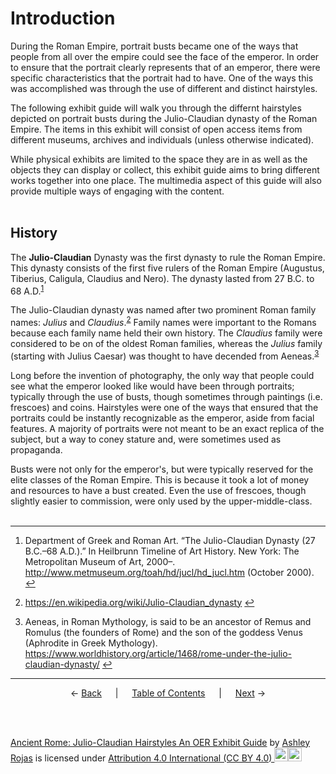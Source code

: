 # Introduction

During the Roman Empire, portrait busts became one of the ways that people from all over the empire could see the face of the emperor. In order to ensure that the portrait clearly represents that of an emperor, there were specific characteristics that the portrait had to have. One of the ways this was accomplished was through the use of different and distinct hairstyles.

The following exhibit guide will walk you through the differnt hairstyles depicted on portrait busts during the Julio-Claudian dynasty of the Roman Empire. The items in this exhibit will consist of open access items from different museums, archives and individuals (unless otherwise indicated). 

While physical exhibits are limited to the space they are in as well as the objects they can display or collect, this exhibit guide aims to bring different works together into one place. The multimedia aspect of this guide will also provide multiple ways of engaging with the content.
<br><br>

## History


The **Julio-Claudian** Dynasty was the first dynasty to rule the Roman Empire. This dynasty consists of the first five rulers of the Roman Empire (Augustus, Tiberius, Caligula, Claudius and Nero). The dynasty lasted from 27 B.C. to 68 A.D.<sup><a id="fnref1" href="#fn1">1</a></sup>

The Julio-Claudian dynasty was named after two prominent Roman family names: *Julius* and *Claudius*.<sup><a id="fnref2" href="#fn2">2</a></sup> Family names were important to the Romans because each family name held their own history. The *Claudius* family were considered to be on of the oldest Roman families, whereas the *Julius* family (starting with Julius Caesar) was thought to have decended from Aeneas.<sup><a id="fnref3" href="#fn3">3</a></sup>

Long before the invention of photography, the only way that people could see what the emperor looked like would have been through portraits; typically through the use of busts, though sometimes through paintings (i.e. frescoes) and coins. Hairstyles were one of the ways that ensured that the portraits could be instantly recognizable as the emperor, aside from facial features. A majority of portraits were not meant to be an exact replica of the subject, but a way to coney stature and, were sometimes used as propaganda.

Busts were not only for the emperor's, but were typically reserved for the elite classes of the Roman Empire. This is because it took a lot of money and resources to have a bust created. Even the use of frescoes, though slightly easier to commission, were only used by the upper-middle-class.
<br><br>

---
1. <a id="fn1"></a>Department of Greek and Roman Art. “The Julio-Claudian Dynasty (27 B.C.–68 A.D.).” In Heilbrunn Timeline of Art History. New York: The Metropolitan Museum of Art, 2000–. http://www.metmuseum.org/toah/hd/jucl/hd_jucl.htm (October 2000). <a href="#fnref1">↩</a>

2. <a id="fn2"></a>https://en.wikipedia.org/wiki/Julio-Claudian_dynasty <a href="#fnref2">↩</a>

3. <a id="fn3"></a>Aeneas, in Roman Mythology, is said to be an ancestor of Remus and Romulus (the founders of Rome) and the son of the goddess Venus (Aphrodite in Greek Mythology).<br>https://www.worldhistory.org/article/1468/rome-under-the-julio-claudian-dynasty/ <a href="#fnref3">↩</a>

---
<p align="center">
← <a href="readme.md">Back</a> &emsp; | &emsp; <a href="readme.md">Table of Contents</a> &emsp; | &emsp; <a href="emperor-hairstyles/emperor-hairstyles.md">Next</a> →
</p>
<br>
<br>

<p xmlns:cc="http://creativecommons.org/ns#" xmlns:dct="http://purl.org/dc/terms/"><a property="dct:title" rel="cc:attributionURL" href="https://github.com/arojas1/julio-claudian-hairstyles/blob/main/readme.md">Ancient Rome: Julio-Claudian Hairstyles An OER Exhibit Guide</a> by <a rel="cc:attributionURL dct:creator" property="cc:attributionName" href="https://github.com/arojas1">Ashley Rojas</a> is licensed under <a href="http://creativecommons.org/licenses/by/4.0/?ref=chooser-v1" target="_blank" rel="license noopener noreferrer" style="display:inline-block;">Attribution 4.0 International (CC BY 4.0) <img height="22px"!important margin-left="3px" vertical-align="text-bottom" src="https://mirrors.creativecommons.org/presskit/icons/cc.svg?ref=chooser-v1"><img height="22px"!important margin-left="3px" vertical-align="text-bottom" src="https://mirrors.creativecommons.org/presskit/icons/by.svg?ref=chooser-v1"></a></p>